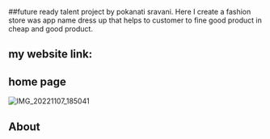##future ready talent project by pokanati sravani.
Here I create a fashion store was app name dress up that helps to customer to fine good product in cheap and good product.
## my website link:


## home page
![IMG_20221107_185041](https://user-images.githubusercontent.com/115263187/200339547-f6ea564d-1ccb-458d-a0f4-5b071e1a6d6e.jpg) 
## About
